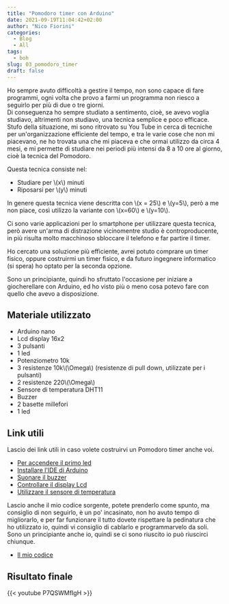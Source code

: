 ```yaml
---
title: "Pomodoro timer con Arduino"
date: 2021-09-19T11:04:42+02:00
author: "Nico Fiorini"
categories: 
  - Blog
  - All
tags: 
  - boh
slug: 03_pomodoro_timer
draft: false
---
```


Ho sempre avuto difficoltà a gestire il tempo, non sono capace di fare programmi, ogni volta che provo
a farmi un programma non riesco a seguirlo per più di due o tre giorni.  
Di conseguenza ho sempre studiato a sentimento, cioè, se avevo voglia studiavo, altrimenti non studiavo, una
tecnica semplice e poco efficace. Stufo della situazione,
mi sono ritrovato su You Tube in cerca di tecniche
per un'organizzazione efficiente del tempo, e tra le varie cose che non mi piacevano, ne ho trovata una
che mi piaceva e che ormai utilizzo da circa 4 mesi, e mi permette di studiare nei periodi più intensi da
8 a 10 ore al giorno, cioè la tecnica del Pomodoro.

Questa tecnica consiste nel:

* Studiare per  \\(x\\)  minuti
* Riposarsi per \\(y\\) minuti

In genere questa tecnica viene descritta con \\(x = 25\\) e \\(y=5\\), però a me non piace, così utilizzo la
variante con \\(x=60\\) e \\(y=10\\).

Ci sono varie applicazioni per lo smartphone per utilizzare questa tecnica, però avere
un'arma di distrazione vicinomentre studio è controproducente, in più
risulta molto macchinoso sbloccare il telefono e far partire il timer.

Ho cercato una soluzione più efficiente, avrei potuto comprare un
timer fisico, oppure costruirmi un timer fisico, e da futuro ingegnere informatico (si spera) ho
optato per la seconda opzione.

Sono un principiante, quindi ho sfruttato l'occasione per iniziare a giocherellare con Arduino, ed ho
visto più o meno cosa potevo fare con quello che avevo a disposizione.

## Materiale utilizzato

* Arduino nano
* Lcd display 16x2
* 3 pulsanti
* 1 led
* Potenziometro 10k
* 3 resistenze 10k\\(\Omega\\) (resistenze di pull down, utilizzate per i pulsanti)
* 2 resistenze 220\\(\Omega\\)
* Sensore di temperatura DHT11
* Buzzer
* 2 basette millefori
* 1 led

## Link utili

Lascio dei link utili in caso volete costruirvi un Pomodoro timer anche voi.

* [Per accendere il primo led](https://www.circuitbasics.com/arduino-basics-controlling-led/)
* [Installare l'IDE di Arduino](https://www.circuitbasics.com/arduino-basics-installing-software/)
* [Suonare il buzzer](https://create.arduino.cc/projecthub/SURYATEJA/use-a-buzzer-module-piezo-speaker-using-arduino-uno-89df45)
* [Controllare il display Lcd](https://www.circuitbasics.com/how-to-set-up-an-lcd-display-on-an-arduino/)
* [Utilizzare il sensore di temperatura](https://www.circuitbasics.com/how-to-set-up-the-dht11-humidity-sensor-on-an-arduino/)

Lascio anche il mio codice sorgente, potete prenderlo come spunto, ma consiglio di non seguirlo,
è un po' incasinato, non ho avuto tempo di migliorarlo, e per far funzionare il tutto dovete rispettare
la pedinatura che ho utilizzato io, quindi vi consiglio di cablarlo e programmarvelo da soli.
Sono un principiante anche io, quindi se ci sono riuscito io può riuscirci chiunque.

* [Il mio codice](https://github.com/flowibbia/Pomodoro_timer)

## Risultato finale

{{< youtube  P7QSWMfIgH >}}
